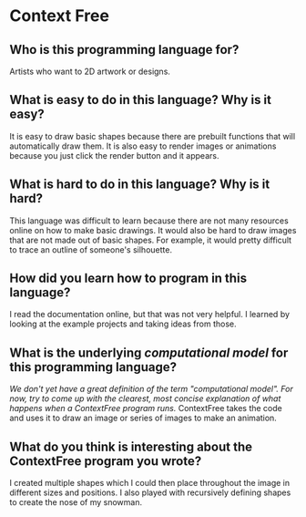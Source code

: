 # Context Free

##  Who is this programming language for?
Artists who want to 2D artwork or designs. 

## What is easy to do in this language? Why is it easy?
It is easy to draw basic shapes because there are prebuilt functions that will automatically draw them. It is also easy to render images or animations because you just click the render button and it appears.

## What is hard to do in this language? Why is it hard?
This language was difficult to learn because there are not many resources online on how to make basic drawings. It would also be hard to draw images that are not made out of basic shapes. For example, it would pretty difficult to trace an outline of someone's silhouette. 

## How did you learn how to program in this language?
I read the documentation online, but that was not very helpful. I learned by looking at the example projects and taking ideas from those. 

## What is the underlying _computational model_ for this programming language? 
_We don't yet have a great definition of the term "computational model". 
For now, try to come up with the clearest, most concise explanation of what 
happens when a ContextFree program runs._
ContextFree takes the code and uses it to draw an image or series of images to make an animation. 

## What do you think is interesting about the ContextFree program you wrote?
I created multiple shapes which I could then place throughout the image in different sizes and positions. I also played with recursively defining shapes to create the nose of my snowman. 
